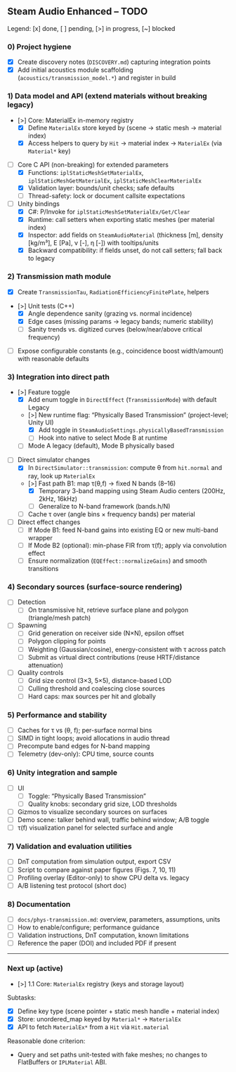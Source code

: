 ## Steam Audio Enhanced – TODO

Legend: [x] done, [ ] pending, [>] in progress, [~] blocked

### 0) Project hygiene
- [x] Create discovery notes (`DISCOVERY.md`) capturing integration points
- [x] Add initial acoustics module scaffolding (`acoustics/transmission_model.*`) and register in build

### 1) Data model and API (extend materials without breaking legacy)
- [>] Core: MaterialEx in-memory registry
  - [x] Define `MaterialEx` store keyed by (scene -> static mesh -> material index)
  - [x] Access helpers to query by `Hit` -> material index -> `MaterialEx` (via `Material*` key)
- [ ] Core C API (non-breaking) for extended parameters
  - [x] Functions: `iplStaticMeshSetMaterialEx`, `iplStaticMeshGetMaterialEx`, `iplStaticMeshClearMaterialEx`
  - [x] Validation layer: bounds/unit checks; safe defaults
  - [ ] Thread-safety: lock or document callsite expectations
- [ ] Unity bindings
  - [x] C#: P/Invoke for `iplStaticMeshSetMaterialEx/Get/Clear`
  - [x] Runtime: call setters when exporting static meshes (per material index)
  - [x] Inspector: add fields on `SteamAudioMaterial` (thickness [m], density [kg/m³], E [Pa], ν [-], η [-]) with tooltips/units
  - [x] Backward compatibility: if fields unset, do not call setters; fall back to legacy

### 2) Transmission math module
- [x] Create `TransmissionTau`, `RadiationEfficiencyFinitePlate`, helpers
- [>] Unit tests (C++)
  - [x] Angle dependence sanity (grazing vs. normal incidence)
  - [x] Edge cases (missing params → legacy bands; numeric stability)
  - [ ] Sanity trends vs. digitized curves (below/near/above critical frequency)
- [ ] Expose configurable constants (e.g., coincidence boost width/amount) with reasonable defaults

### 3) Integration into direct path
- [>] Feature toggle
  - [x] Add enum toggle in `DirectEffect` (`TransmissionMode`) with default Legacy
  - [>] New runtime flag: “Physically Based Transmission” (project-level; Unity UI)
    - [x] Add toggle in `SteamAudioSettings.physicallyBasedTransmission`
    - [ ] Hook into native to select Mode B at runtime
  - [ ] Mode A legacy (default), Mode B physically based
- [ ] Direct simulator changes
  - [x] In `DirectSimulator::transmission`: compute θ from `hit.normal` and ray, look up `MaterialEx`
  - [>] Fast path B1: map τ(θ,f) → fixed N bands (8–16)
    - [x] Temporary 3-band mapping using Steam Audio centers (200Hz, 2kHz, 16kHz)
    - [ ] Generalize to N-band framework (bands.h/N)
  - [ ] Cache τ over (angle bins × frequency bands) per material
- [ ] Direct effect changes
  - [ ] If Mode B1: feed N-band gains into existing EQ or new multi-band wrapper
  - [ ] If Mode B2 (optional): min-phase FIR from τ(f); apply via convolution effect
  - [ ] Ensure normalization (`EQEffect::normalizeGains`) and smooth transitions

### 4) Secondary sources (surface-source rendering)
- [ ] Detection
  - [ ] On transmissive hit, retrieve surface plane and polygon (triangle/mesh patch)
- [ ] Spawning
  - [ ] Grid generation on receiver side (N×N), epsilon offset
  - [ ] Polygon clipping for points
  - [ ] Weighting (Gaussian/cosine), energy-consistent with τ across patch
  - [ ] Submit as virtual direct contributions (reuse HRTF/distance attenuation)
- [ ] Quality controls
  - [ ] Grid size control (3×3, 5×5), distance-based LOD
  - [ ] Culling threshold and coalescing close sources
  - [ ] Hard caps: max sources per hit and globally

### 5) Performance and stability
- [ ] Caches for τ vs (θ, f); per-surface normal bins
- [ ] SIMD in tight loops; avoid allocations in audio thread
- [ ] Precompute band edges for N-band mapping
- [ ] Telemetry (dev-only): CPU time, source counts

### 6) Unity integration and sample
- [ ] UI
  - [ ] Toggle: “Physically Based Transmission”
  - [ ] Quality knobs: secondary grid size, LOD thresholds
- [ ] Gizmos to visualize secondary sources on surfaces
- [ ] Demo scene: talker behind wall, traffic behind window; A/B toggle
- [ ] τ(f) visualization panel for selected surface and angle

### 7) Validation and evaluation utilities
- [ ] DnT computation from simulation output, export CSV
- [ ] Script to compare against paper figures (Figs. 7, 10, 11)
- [ ] Profiling overlay (Editor-only) to show CPU delta vs. legacy
- [ ] A/B listening test protocol (short doc)

### 8) Documentation
- [ ] `docs/phys-transmission.md`: overview, parameters, assumptions, units
- [ ] How to enable/configure; performance guidance
- [ ] Validation instructions, DnT computation, known limitations
- [ ] Reference the paper (DOI) and included PDF if present

---

### Next up (active)
- [>] 1.1 Core: `MaterialEx` registry (keys and storage layout)

Subtasks:
- [x] Define key type (scene pointer + static mesh handle + material index)
- [x] Store: unordered_map keyed by `Material*` → `MaterialEx`
- [x] API to fetch `MaterialEx*` from a `Hit` via `Hit.material`

Reasonable done criterion:
- Query and set paths unit-tested with fake meshes; no changes to FlatBuffers or `IPLMaterial` ABI.


